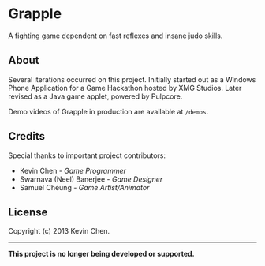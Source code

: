 Grapple
=======

A fighting game dependent on fast reflexes and insane judo skills.

About
------------

Several iterations occurred on this project. Initially started out as a Windows Phone Application for a Game Hackathon hosted by XMG Studios.
Later revised as a Java game applet, powered by Pulpcore.

Demo videos of Grapple in production are available at `/demos`.


Credits
-------------

Special thanks to important project contributors:
+ Kevin Chen - *Game Programmer*
+ Swarnava (Neel) Banerjee - *Game Designer*
+ Samuel Cheung - *Game Artist/Animator*


License
-------------
Copyright (c) 2013 Kevin Chen.


_______________
**This project is no longer being developed or supported.**
